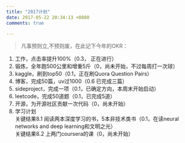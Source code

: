 ```yaml
---
title: "2017计划"
date: 2017-05-22 20:34:13 +0800
comments: true

---
```

>凡事预则立,不预则废，在此记下今年的OKR：
<!-- more -->

1. 工作，点击率提升100%（0.3， 正在进行）
2. 锻炼，全年跑500公里和增重5斤（0，尚未开始，不过每周打一次球）
3. kaggle，刷到top50（0.1，正在刷Quora Question Pairs）
4. 博客，完成50篇，uv过1000（0.6 已完成三篇）
5. sideproject，完成一项（0.1，已确定方向，本周末开始启动）
6. leetcode，完成50道题（0.1，已完成5道）
7. 开源，为开源社区贡献一次代码（0，尚未开始）
8. 学习计划  
关键结果8.1 阅读两本深度学习的书，5本非技术类书（0.1，在读neural networks and deep learning和文明之光）<br />
关键结果8.2 上两门coursera的课（0，尚未开始）

